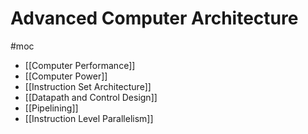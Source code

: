 # Advanced Computer Architecture
#moc 
- [[Computer Performance]]
- [[Computer Power]]
- [[Instruction Set Architecture]]
- [[Datapath and Control Design]]
- [[Pipelining]]
- [[Instruction Level Parallelism]]